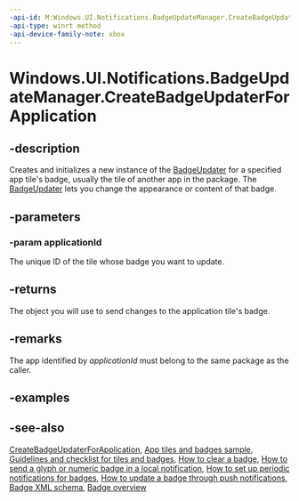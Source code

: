 ```yaml
---
-api-id: M:Windows.UI.Notifications.BadgeUpdateManager.CreateBadgeUpdaterForApplication(System.String)
-api-type: winrt method
-api-device-family-note: xbox
---
```


<!-- Method syntax
public Windows.UI.Notifications.BadgeUpdater CreateBadgeUpdaterForApplication(System.String applicationId)
-->

# Windows.UI.Notifications.BadgeUpdateManager.CreateBadgeUpdaterForApplication

## -description
Creates and initializes a new instance of the [BadgeUpdater](badgeupdater.md) for a specified app tile's badge, usually the tile of another app in the package. The [BadgeUpdater](badgeupdater.md) lets you change the appearance or content of that badge.

## -parameters
### -param applicationId
The unique ID of the tile whose badge you want to update.

## -returns
The object you will use to send changes to the application tile's badge.

## -remarks
The app identified by *applicationId* must belong to the same package as the caller.

## -examples

## -see-also
[CreateBadgeUpdaterForApplication](badgeupdatemanager_createbadgeupdaterforapplication_1263267855.md), [App tiles and badges sample](https://github.com/microsoftarchive/msdn-code-gallery-microsoft/tree/master/Official%20Windows%20Platform%20Sample/Windows%208.1%20Store%20app%20samples/99866-Windows%208.1%20Store%20app%20samples/App%20tiles%20and%20badges%20sample), [Guidelines and checklist for tiles and badges](https://docs.microsoft.com/windows/uwp/controls-and-patterns/tiles-and-notifications-creating-tiles), [How to clear a badge](https://docs.microsoft.com/previous-versions/windows/apps/hh700418(v=win.10)), [How to send a glyph or numeric badge in a local notification](https://docs.microsoft.com/previous-versions/windows/apps/hh700418(v=win.10)), [How to set up periodic notifications for badges](https://docs.microsoft.com/previous-versions/windows/apps/hh761476(v=win.10)), [How to update a badge through push notifications](https://docs.microsoft.com/previous-versions/windows/apps/hh465450(v=win.10)), [Badge XML schema](https://docs.microsoft.com/uwp/schemas/tiles/badgeschema/schema-root), [Badge overview](https://docs.microsoft.com/previous-versions/windows/apps/hh779719(v=win.10))
